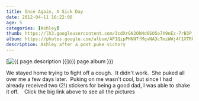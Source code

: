 ```yaml
---
title: Once Again, A Sick Day
date: 2012-04-11 16:22:00
age: 5
categories: [Ashley]
thumb: https://lh3.googleusercontent.com/3cdXrGN2OhNd6SO5o7X9nEz-7rB3P_wd6Br9WnzflXScml-zJXrX1EUFr6A8exE-AmXn6xoqJo-Mlb72J0fiP8EPZ1tdubnaC20FXVtGcisViarv5Gro8QWlbjM4zGrdO4QcLBpKEzUBdRI6lMLKBQMrV-xIwabddNPFGnnC80h-04tRtolvUVbREOySdQhqOK9aW7ODlBo5rSk9IRVsER3SGbkmVN543OrlemdoRfIjhsz3el6lU_uRhbeU9OP2BFTBoHQKyBX_5WvI0XYHqYDBpHhkT_87Fi_DHx5T6U-r_gWHKmImCSC7U3QvLvw_T1ucCRye0s9ATq19yebsKb3OvkPKP7kpqPBA3_OaHlko8f6w3_Nn38y_1op1UHZnrnFuJjTwQaVEeqFbVYs7smjwHUSSpHqPKta7KVrYwxTPrL_WBTJxkQ0LJ1LB0GconznLPeMvkf2fL9qNJQ-E-xe52aiXLDUb8Oli8WHGuXSeVjfLAG3LtK12FolW0r8l_ZcLu90Lx0vGOBWGkNIT5O1IV2A6NV10Mk8jX1-p6yPpCTLVMT_F4gwiZ0wKaNQ1LxoYcC7fwSYPzO__dRte1R9okjEGr941IFf606oFmDQQsZctCkTL8ucWNqUCtRoSKnl7g9wBhDfUqvn-H8Um8OCbJA=w1024-h768-no
album: https://photos.google.com/album/AF1QipPHNNTfMqxNA3cTmzWWj4f1XTRQH5ITH5rCW7MU?key=CMDO4JP9ofCEXg
description: Ashley after a post puke victory
---
```

[<img src="{{ page.thumb }}" alt="{{ page.description }}" class="wyseguys-album"/>]({{ page.album }})

We stayed home trying to fight off a cough.  It didn't work.  She puked all over me a few days later.  Puking on me wasn't cool, but since I had already received two (2!) stickers for being a good dad, I was able to shake it off.    Click the big link above to see all the pictures
